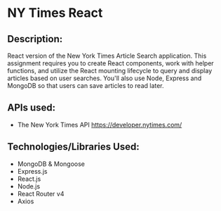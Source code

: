 # NY Times React

## Description:
React version of the New York Times Article Search application. This assignment requires you to create React components, work with helper functions, and utilize the React mounting lifecycle to query and display articles based on user searches. You'll also use Node, Express and MongoDB so that users can save articles to read later.

## APIs used:
* The New York Times API <https://developer.nytimes.com/>

## Technologies/Libraries Used:
* MongoDB & Mongoose
* Express.js
* React.js
* Node.js
* React Router v4
* Axios
